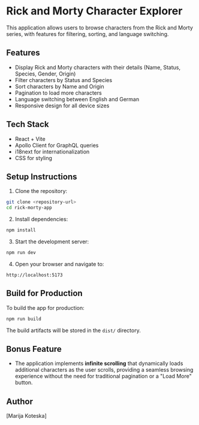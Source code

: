 # Rick and Morty Character Explorer

This application allows users to browse characters from the Rick and Morty series, with features for filtering, sorting, and language switching.

## Features

- Display Rick and Morty characters with their details (Name, Status, Species, Gender, Origin)
- Filter characters by Status and Species
- Sort characters by Name and Origin
- Pagination to load more characters
- Language switching between English and German
- Responsive design for all device sizes

## Tech Stack

- React + Vite
- Apollo Client for GraphQL queries
- i18next for internationalization
- CSS for styling

## Setup Instructions

1. Clone the repository:

```bash
git clone <repository-url>
cd rick-morty-app
```

2. Install dependencies:

```bash
npm install
```

3. Start the development server:

```bash
npm run dev
```

4. Open your browser and navigate to:

```
http://localhost:5173
```

## Build for Production

To build the app for production:

```bash
npm run build
```

The build artifacts will be stored in the `dist/` directory.

## Bonus Feature

- The application implements **infinite scrolling** that dynamically loads additional characters as the user scrolls, providing a seamless browsing experience without the need for traditional pagination or a "Load More" button.

## Author

[Marija Koteska]
